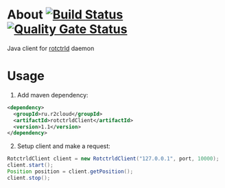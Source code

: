# About [![Build Status](https://travis-ci.org/dernasherbrezon/rotctrldClient.svg?branch=master)](https://travis-ci.org/dernasherbrezon/rotctrldClient) [![Quality Gate Status](https://sonarcloud.io/api/project_badges/measure?project=ru.r2cloud%3ArotctrldClient&metric=alert_status)](https://sonarcloud.io/dashboard?id=ru.r2cloud%3ArotctrldClient)

Java client for [rotctrld](http://hamlib.sourceforge.net/pdf/rotctld.8.pdf) daemon

# Usage

1. Add maven dependency:

```xml
<dependency>
  <groupId>ru.r2cloud</groupId>
  <artifactId>rotctrldClient</artifactId>
  <version>1.1</version>
</dependency>
```

2. Setup client and make a request:

```java
RotctrldClient client = new RotctrldClient("127.0.0.1", port, 10000);
client.start();
Position position = client.getPosition();
client.stop();
```